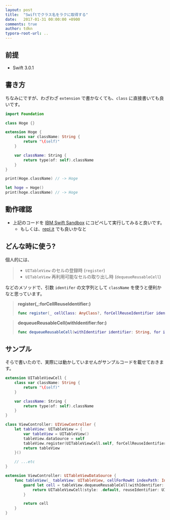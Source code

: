 ```yaml
---
layout: post
title:  "Swiftでクラス名をラクに取得する"
date:   2017-01-31 00:00:00 +0900
comments: true
author: tdkn
typora-root-url: ..
---
```


## 前提

- Swift 3.0.1

## 書き方

ちなみにですが、わざわざ `extension` で書かなくても、`class` に直接書いても良いです。

```swift
import Foundation

class Hoge {}

extension Hoge {
    class var className: String {
        return "\(self)"
    }

    var className: String {
        return type(of: self).className
    }
}

print(Hoge.className) // -> Hoge

let hoge = Hoge()
print(hoge.className) // -> Hoge
```

## 動作確認

- 上記のコードを [IBM Swift Sandbox][swift-sandbox] にコピペして実行してみると良いです。
    - もしくは、[repl.it][swift-replit] でも良いかなと

## どんな時に使う?

個人的には、

> - `UITableView` のセルの登録時 (`register`)
> - `UITableView` 再利用可能なセルの取り出し時 (`dequeueReusableCell`)

などのメソッドで、引数 `identifer` の文字列として `className` を使うと便利かなと思っています。

> **register(_:forCellReuseIdentifier:)**
>
> ```swift
> func register(_ cellClass: AnyClass?, forCellReuseIdentifier identifier: String)
> ```

> **dequeueReusableCell(withIdentifier:for:)**
>
> ```swift
> func dequeueReusableCell(withIdentifier identifier: String, for indexPath: IndexPath) -> UITableViewCell
> ```

## サンプル

そらで書いたので、実際には動かしていませんがサンプルコードを載せておきます。

```swift
extension UITableViewCell {
    class var className: String {
        return "\(self)"
    }

    var className: String {
        return type(of: self).className
    }
}

class ViewController: UIViewController {
    let tableView: UITableView = {
        var tableView = UITableView()
        tableView.dataSource = self
        tableView.register(UITableViewCell.self, forCellReuseIdentifier: UITableViewCell.className) // <- ここ
        return tableView
    }()

    // ...etc
}

extension ViewController: UITableViewDataSource {
    func tableView(_ tableView: UITableView, cellForRowAt indexPath: IndexPath) -> UITableViewCell {
        guard let cell = tableView.dequeueReusableCell(withIdentifier: UITableViewCell.className, /* <- ここ */ for: indexPath) as? UITableViewCell else {
            return UITableViewCell(style: .default, reuseIdentifier: UITableViewCell.className)
        }

        return cell
    }
}
```

[swift-sandbox]: https://swiftlang.ng.bluemix.net/
[swift-replit]: https://repl.it/languages/swift
